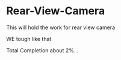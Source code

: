 # Rear-View-Camera
This will hold the work for rear view camera

WE tough like that 

Total Completion about 2%...
